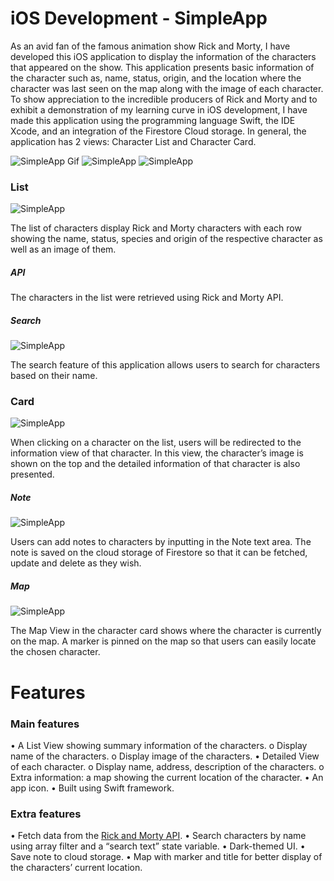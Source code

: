 # iOS Development - SimpleApp
As an avid fan of the famous animation show Rick and Morty, I have developed this iOS application to display the information of the characters that appeared on the show. This application presents basic information of the character such as, name, status, origin, and the location where the character was last seen on the map along with the image of each character. To show appreciation to the incredible producers of Rick and Morty and to exhibit a demonstration of my learning curve in iOS development, I have made this application using the programming language Swift, the IDE Xcode, and an integration of the Firestore Cloud storage.
In general, the application has 2 views: Character List and Character Card.

![SimpleApp Gif](https://i.imgur.com/zCi9EfH.gif)
![SimpleApp](https://i.imgur.com/WhbfoL4.png)
![SimpleApp](https://i.imgur.com/2Q7OxVc.png)

### List

![SimpleApp](https://i.imgur.com/JxyHoVT.png)

The list of characters display Rick and Morty characters with each row showing the name, status, species and origin of the respective character as well as an image of them. 
##### API
The characters in the list were retrieved using Rick and Morty API. 
##### Search

 ![SimpleApp](https://i.imgur.com/VM0OzKy.png)
 
The search feature of this application allows users to search for characters based on their name.
### Card

 ![SimpleApp](https://i.imgur.com/Nr0ex1F.png)
 
When clicking on a character on the list, users will be redirected to the information view of that character. In this view, the character’s image is shown on the top and the detailed information of that character is also presented.
##### Note

 ![SimpleApp](https://i.imgur.com/YijGrBX.png)
 
Users can add notes to characters by inputting in the Note text area. The note is saved on the cloud storage of Firestore so that it can be fetched, update and delete as they wish.
##### Map

 ![SimpleApp](https://i.imgur.com/P4B13WL.png)
 
The Map View in the character card shows where the character is currently on the map. A marker is pinned on the map so that users can easily locate the chosen character.
# Features
### Main features
•	A List View showing summary information of the characters.
o	Display name of the characters.
o	Display image of the characters.
•	Detailed View of each character.
o	Display name, address, description of the characters.
o	Extra information: a map showing the current location of the character.
•	An app icon.
•	Built using Swift framework.
### Extra features
•	Fetch data from the [Rick and Morty API].
•	Search characters by name using array filter and a “search text” state variable.
•	Dark-themed UI.
•	Save note to cloud storage.
•	Map with marker and title for better display of the characters’ current location.

[//]: #

   [Rick and Morty API]: <https://rickandmortyapi.com/>
